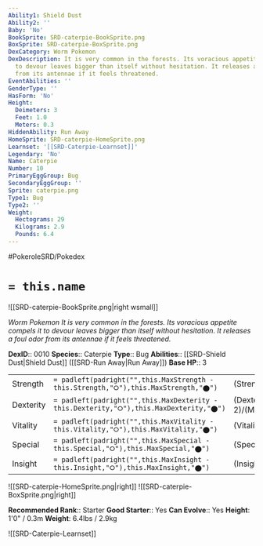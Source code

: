 ```yaml
---
Ability1: Shield Dust
Ability2: ''
Baby: 'No'
BookSprite: SRD-caterpie-BookSprite.png
BoxSprite: SRD-caterpie-BoxSprite.png
DexCategory: Worm Pokemon
DexDescription: It is very common in the forests. Its voracious appetite compels it
  to devour leaves bigger than itself without hesitation. It releases a foul odor
  from its antennae if it feels threatened.
EventAbilities: ''
GenderType: ''
HasForm: 'No'
Height:
  Deimeters: 3
  Feet: 1.0
  Meters: 0.3
HiddenAbility: Run Away
HomeSprite: SRD-caterpie-HomeSprite.png
Learnset: '[[SRD-Caterpie-Learnset]]'
Legendary: 'No'
Name: Caterpie
Number: 10
PrimaryEggGroup: Bug
SecondaryEggGroup: ''
Sprite: caterpie.png
Type1: Bug
Type2: ''
Weight:
  Hectograms: 29
  Kilograms: 2.9
  Pounds: 6.4
---
```


#PokeroleSRD/Pokedex

# `= this.name`

![[SRD-caterpie-BookSprite.png|right wsmall]]

*Worm Pokemon*
*It is very common in the forests. Its voracious appetite compels it to devour leaves bigger than itself without hesitation. It releases a foul odor from its antennae if it feels threatened.*

**DexID**:: 0010
**Species**:: Caterpie
**Type**:: Bug
**Abilities**:: [[SRD-Shield Dust|Shield Dust]] ([[SRD-Run Away|Run Away]])
**Base HP**:: 3

|           |                                                                                        |                                          |
| --------- | -------------------------------------------------------------------------------------- | ---------------------------------------- |
| Strength  | `= padleft(padright("",this.MaxStrength - this.Strength,"⭘"),this.MaxStrength,"⬤")`    | (Strength::1)/(MaxStrength::3)   |
| Dexterity | `= padleft(padright("",this.MaxDexterity - this.Dexterity,"⭘"),this.MaxDexterity,"⬤")` | (Dexterity:: 2)/(MaxDexterity::4) |
| Vitality  | `= padleft(padright("",this.MaxVitality - this.Vitality,"⭘"),this.MaxVitality,"⬤")`    | (Vitality::1)/(MaxVitality::3)   |
| Special   | `= padleft(padright("",this.MaxSpecial - this.Special,"⭘"),this.MaxSpecial,"⬤")`       | (Special::1)/(MaxSpecial::3)     |
| Insight   | `= padleft(padright("",this.MaxInsight - this.Insight,"⭘"),this.MaxInsight,"⬤")`       | (Insight::1)/(MaxInsight::3)     |

![[SRD-caterpie-HomeSprite.png|right]]
![[SRD-caterpie-BoxSprite.png|right]]

**Recommended Rank**:: Starter
**Good Starter**:: Yes
**Can Evolve**:: Yes
**Height**: 1'0" / 0.3m
**Weight**: 6.4lbs / 2.9kg

![[SRD-Caterpie-Learnset]]